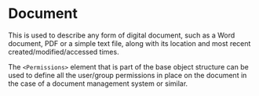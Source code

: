 # Document
This is used to describe any form of digital document, such as a Word document, PDF or a simple text file, along with its location and most recent created/modified/accessed times.

The `<Permissions>` element that is part of the base object structure can be used to define all the user/group permissions in place on the document in the case of a document management system or similar.
